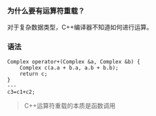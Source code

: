 ### 为什么要有运算符重载？
对于复杂数据类型，C++编译器不知道如何进行运算。

### 语法
```
Complex operator+(Complex &a, Complex &b) {
	Complex c(a.a + b.a, a.b + b.b);
	return c;
}
---
c3=c1+c2;
```

>C++运算符重载的本质是函数调用